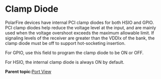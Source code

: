 # Clamp Diode

PolarFire devices have internal PCI clamp diodes for both HSIO and GPIO. PCI clamp diodes help reduce the voltage level at the input, and are mainly used when the voltage overshoot exceeds the maximum allowable limit. If signaling levels of the receiver are greater than the VDDIx of the bank, the clamp diode must be off to support hot-socketing insertion.

For GPIO, use this field to program the clamp diode to be ON or OFF.

For HSIO, the internal clamp diode is always ON by default.

**Parent topic:**[Port View](GUID-BE73F42C-362C-4EB2-890D-D55CE5F53A88.md)

